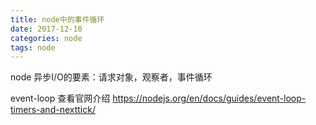 ```yaml
---
title: node中的事件循环
date: 2017-12-10
categories: node
tags: node
---
```


node 异步I/O的要素：请求对象，观察者，事件循环

event-loop 查看官网介绍    https://nodejs.org/en/docs/guides/event-loop-timers-and-nexttick/